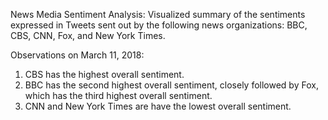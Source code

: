 News Media Sentiment Analysis: Visualized summary of the sentiments expressed in Tweets sent out by the following news organizations: BBC, CBS, CNN, Fox, and New York Times.

Observations on March 11, 2018:
1. CBS has the highest overall sentiment.
2. BBC has the second highest overall sentiment, closely followed by Fox, which has the third highest overall sentiment. 
3. CNN and New York Times are have the lowest overall sentiment.
